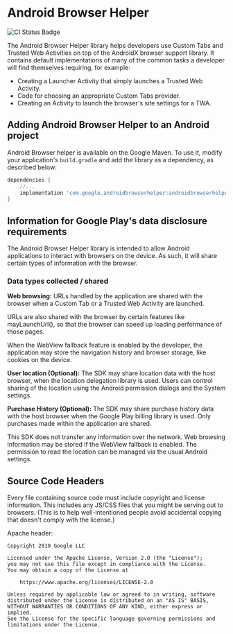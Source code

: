 # Android Browser Helper

![CI Status Badge](https://github.com/GoogleChrome/android-browser-helper/actions/workflows/android.yml/badge.svg?branch=main)

The Android Browser Helper library helps developers use Custom Tabs and Trusted
Web Activities on top of the AndroidX browser support library.
It contains default implementations of many of the common tasks a
developer will find themselves requiring, for example:

* Creating a Launcher Activity that simply launches a Trusted Web Activity.
* Code for choosing an appropriate Custom Tabs provider.
* Creating an Activity to launch the browser's site settings for a TWA.

## Adding Android Browser Helper to an Android project

Android Browser helper is available on the Google Maven. To use it, modify your application's
`build.gradle` and add the library as a dependency, as described below:

```gradle
dependencies {
    //...
    implementation 'com.google.androidbrowserhelper:androidbrowserhelper:2.4.0'
}

``` 

## Information for Google Play's data disclosure requirements

The Android Browser Helper library is intended to allow Android applications to interact with
browsers on the device. As such, it will share certain types of information with the browser.

### Data types collected / shared

**Web browsing:** URLs handled by the application are shared with the browser when a Custom Tab
or a Trusted Web Activity are launched.

URLs are also shared with the browser by certain features like mayLaunchUrl(), so that the
browser can speed up loading performance of those pages.

When the WebView fallback feature  is enabled by the developer, the application may store the
navigation history and browser storage, like cookies on the device.

**User location (Optional):** The SDK may share location data with the host browser, when the
location delegation library is used. Users can control sharing of the location using the
Android permission dialogs and the System settings. 

**Purchase History (Optional):** The SDK may share purchase history data with the host browser
when the Google Play billing library is used. Only purchases made within the application are
shared.

This SDK does not transfer any information over the network. Web browsing information may be
stored if the WebView fallback is enabled. The permission to read the location can be managed
via the usual Android settings.
  
## Source Code Headers

Every file containing source code must include copyright and license
information. This includes any JS/CSS files that you might be serving out to
browsers. (This is to help well-intentioned people avoid accidental copying that
doesn't comply with the license.)

Apache header:

    Copyright 2019 Google LLC

    Licensed under the Apache License, Version 2.0 (the "License");
    you may not use this file except in compliance with the License.
    You may obtain a copy of the License at

        https://www.apache.org/licenses/LICENSE-2.0

    Unless required by applicable law or agreed to in writing, software
    distributed under the License is distributed on an "AS IS" BASIS,
    WITHOUT WARRANTIES OR CONDITIONS OF ANY KIND, either express or implied.
    See the License for the specific language governing permissions and
    limitations under the License.
